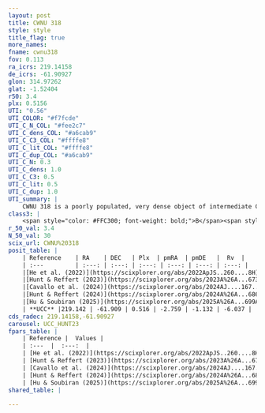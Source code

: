 ```yaml
---
layout: post
title: CWNU 318
style: style
title_flag: true
more_names: 
fname: cwnu318
fov: 0.113
ra_icrs: 219.14158
de_icrs: -61.90927
glon: 314.97262
glat: -1.52404
r50: 3.4
plx: 0.5156
UTI: "0.56"
UTI_COLOR: "#f7fcde"
UTI_C_N_COL: "#fee2c7"
UTI_C_dens_COL: "#a6cab9"
UTI_C_C3_COL: "#ffffe8"
UTI_C_lit_COL: "#ffffe8"
UTI_C_dup_COL: "#a6cab9"
UTI_C_N: 0.3
UTI_C_dens: 1.0
UTI_C_C3: 0.5
UTI_C_lit: 0.5
UTI_C_dup: 1.0
UTI_summary: |
    CWNU 318 is a poorly populated, very dense object of intermediate C3 quality. It was recently reported but it is moderately studied in the literature.
class3: |
    <span style="color: #FFC300; font-weight: bold;">B</span><span style="color: #FFC300; font-weight: bold;">B</span>
r_50_val: 3.4
N_50_val: 30
scix_url: CWNU%20318
posit_table: |
    | Reference    | RA    | DEC   | Plx  | pmRA  | pmDE   |  Rv  |
    | :---         | :---: | :---: | :---: | :---: | :---: | :---: |
    |[He et al. (2022)](https://scixplorer.org/abs/2022ApJS..260....8H) | 219.141 | -61.902 | 0.52 | -2.76 | -1.15 | -7.2 |
    |[Hunt & Reffert (2023)](https://scixplorer.org/abs/2023A%26A...673A.114H) | 219.088 | -61.912 | 0.51 | -2.779 | -1.136 | 4.339 |
    |[Cavallo et al. (2024)](https://scixplorer.org/abs/2024AJ....167...12C) | 219.155 | -61.918 | 0.51 | -- | -- | -- |
    |[Hunt & Reffert (2024)](https://scixplorer.org/abs/2024A%26A...686A..42H) | 219.088 | -61.912 | 0.51 | -2.779 | -1.136 | 4.339 |
    |[Hu & Soubiran (2025)](https://scixplorer.org/abs/2025A%26A...699A.246H) | 219.155 | -61.918 | -- | -- | -- | -- |
    | **UCC** |219.142 | -61.909 | 0.516 | -2.759 | -1.132 | -6.037 | 
cds_radec: 219.14158,-61.90927
carousel: UCC_HUNT23
fpars_table: |
    | Reference |  Values |
    | :---  |  :---:  |
    | [He et al. (2022)](https://scixplorer.org/abs/2022ApJS..260....8H) | `AG=1.25, m-M=11.7, logAge=8.9, Z=0.018` |
    | [Hunt & Reffert (2023)](https://scixplorer.org/abs/2023A%26A...673A.114H) | `AV50=1.505, diffAV50=0.465, MOD50=11.316, logAge50=8.534` |
    | [Cavallo et al. (2024)](https://scixplorer.org/abs/2024AJ....167...12C) | `AV50=1.44, dMod50=11.03, logAge50=8.76, [Fe/H]50=-0.02` |
    | [Hunt & Reffert (2024)](https://scixplorer.org/abs/2024A%26A...686A..42H) | `MassJ=197.487` |
    | [Hu & Soubiran (2025)](https://scixplorer.org/abs/2025A%26A...699A.246H) | `MA22=-0.18, MA23f=-0.24, MZ23=-0.22, MK24=-0.18, MF24=-0.17` |
shared_table: |
    
---
```

